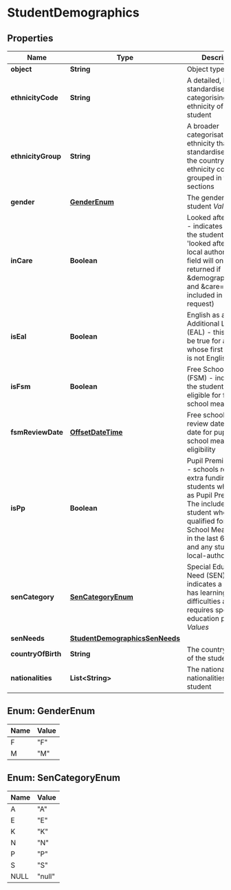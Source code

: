 
# StudentDemographics

## Properties
Name | Type | Description | Notes
------------ | ------------- | ------------- | -------------
**object** | **String** | Object type |  [optional]
**ethnicityCode** | **String** | A detailed, Dfe standardised way of categorising the ethnicity of a student |  [optional]
**ethnicityGroup** | **String** | A broader categorisation of ethnicity that is standardised across the country, with all ethnicity codes grouped in to 8 sections |  [optional]
**gender** | [**GenderEnum**](#GenderEnum) | The gender of the student *Values*  |Value|Description| |---|---| |&#x60;F&#x60;|Female| |&#x60;M&#x60;|Male|  |  [optional]
**inCare** | **Boolean** | Looked after status - indicates whether the student is &#39;looked after&#39; by the local authority (this field will only be returned if &amp;demographics&#x3D;true and &amp;care&#x3D;true is included in your request) |  [optional]
**isEal** | **Boolean** | English as an Additional Language (EAL) - this field will be true for a student whose first language is not English |  [optional]
**isFsm** | **Boolean** | Free School Meals (FSM) - indicates if the student is eligible for free school meals |  [optional]
**fsmReviewDate** | [**OffsetDateTime**](OffsetDateTime.md) | Free school meal review date -Review date for pupil&#39;s free school meal eligibility |  [optional]
**isPp** | **Boolean** | Pupil Premium (PP) - schools receive extra funding for students who qualify as Pupil Premium. The includes any student who has qualified for Free School Meals (FSM) in the last 6 years, and any student in local-authority care |  [optional]
**senCategory** | [**SenCategoryEnum**](#SenCategoryEnum) | Special Education Need (SEN) - indicates a student has learning difficulties and requires special education provision. *Values*  |Value|Description| |---|---| |&#x60;A&#x60;|School Action (no longer valid)| |&#x60;E&#x60;|Education, Health and Care Plan| |&#x60;K&#x60;|SEN Support| |&#x60;N&#x60;|None| |&#x60;P&#x60;|School Action Plus (no longer valid)| |&#x60;S&#x60;|Statement| |&#x60;null&#x60;|Not eligable|  |  [optional]
**senNeeds** | [**StudentDemographicsSenNeeds**](StudentDemographicsSenNeeds.md) |  |  [optional]
**countryOfBirth** | **String** | The country of birth of the student |  [optional]
**nationalities** | **List&lt;String&gt;** | The nationality or nationalities of the student |  [optional]


<a name="GenderEnum"></a>
## Enum: GenderEnum
Name | Value
---- | -----
F | &quot;F&quot;
M | &quot;M&quot;


<a name="SenCategoryEnum"></a>
## Enum: SenCategoryEnum
Name | Value
---- | -----
A | &quot;A&quot;
E | &quot;E&quot;
K | &quot;K&quot;
N | &quot;N&quot;
P | &quot;P&quot;
S | &quot;S&quot;
NULL | &quot;null&quot;




